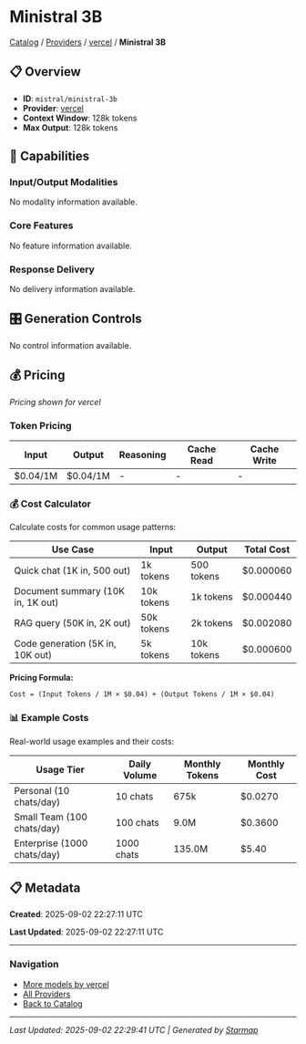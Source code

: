 # Ministral 3B
  
[Catalog](../../../../..) / [Providers](../../../..) / [vercel](../../..) / **Ministral 3B**


## 📋 Overview
  
- **ID**: `mistral/ministral-3b`
- **Provider**: [vercel](../)
- **Context Window**: 128k tokens
- **Max Output**: 128k tokens
  
## 🎯 Capabilities
  
### Input/Output Modalities
  
No modality information available.
  
### Core Features
  
No feature information available.
  
### Response Delivery
  
No delivery information available.
  
## 🎛️ Generation Controls
  
No control information available.
  
## 💰 Pricing
  
*Pricing shown for vercel*
  
  
### Token Pricing
  
| Input | Output | Reasoning | Cache Read | Cache Write |
|---------|---------|---------|---------|---------|
| $0.04/1M | $0.04/1M | - | - | - |

  
### 💰 Cost Calculator
  
Calculate costs for common usage patterns:
  
  
| Use Case | Input | Output | Total Cost |
|---------|---------|---------|---------|
| Quick chat (1K in, 500 out) | 1k tokens | 500 tokens | $0.000060 |
| Document summary (10K in, 1K out) | 10k tokens | 1k tokens | $0.000440 |
| RAG query (50K in, 2K out) | 50k tokens | 2k tokens | $0.002080 |
| Code generation (5K in, 10K out) | 5k tokens | 10k tokens | $0.000600 |

  
**Pricing Formula:**
  
```
Cost = (Input Tokens / 1M × $0.04) + (Output Tokens / 1M × $0.04)
```
  
### 📊 Example Costs
  
Real-world usage examples and their costs:
  
  
| Usage Tier | Daily Volume | Monthly Tokens | Monthly Cost |
|---------|---------|---------|---------|
| Personal (10 chats/day) | 10 chats | 675k | $0.0270 |
| Small Team (100 chats/day) | 100 chats | 9.0M | $0.3600 |
| Enterprise (1000 chats/day) | 1000 chats | 135.0M | $5.40 |

  
## 📋 Metadata
  
**Created**: 2025-09-02 22:27:11 UTC
  
**Last Updated**: 2025-09-02 22:27:11 UTC
  
  
---
  
  
### Navigation

- [More models by vercel](../)
- [All Providers](../../../../../providers)
- [Back to Catalog](../../../../..)


---
_Last Updated: 2025-09-02 22:29:41 UTC | Generated by [Starmap](https://github.com/agentstation/starmap)_
